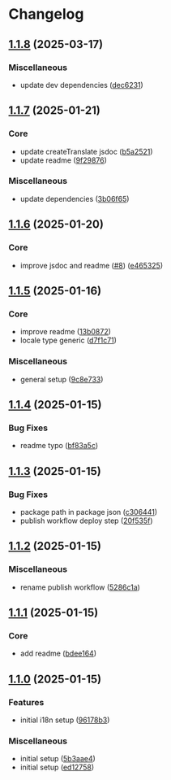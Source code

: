 # Changelog

## [1.1.8](https://github.com/serhat-m/core-i18n/compare/v1.1.7...v1.1.8) (2025-03-17)


### Miscellaneous

* update dev dependencies ([dec6231](https://github.com/serhat-m/core-i18n/commit/dec62315e2606f878ca01c280ff2b2927873025b))

## [1.1.7](https://github.com/serhat-m/core-i18n/compare/v1.1.6...v1.1.7) (2025-01-21)


### Core

* update createTranslate jsdoc ([b5a2521](https://github.com/serhat-m/core-i18n/commit/b5a2521c24b751f3f97f7cf9ca63a5b89db43800))
* update readme ([9f29876](https://github.com/serhat-m/core-i18n/commit/9f29876dc2d15d8aac0326b9f4211cc65212fc5a))


### Miscellaneous

* update dependencies ([3b06f65](https://github.com/serhat-m/core-i18n/commit/3b06f653a450b4af3ee06814cd3b1983a71c983f))

## [1.1.6](https://github.com/serhat-m/core-i18n/compare/v1.1.5...v1.1.6) (2025-01-20)


### Core

* improve jsdoc and readme ([#8](https://github.com/serhat-m/core-i18n/issues/8)) ([e465325](https://github.com/serhat-m/core-i18n/commit/e465325f500fee4156f4d0d08cd25bf0a7904324))

## [1.1.5](https://github.com/serhat-m/core-i18n/compare/v1.1.4...v1.1.5) (2025-01-16)


### Core

* improve readme ([13b0872](https://github.com/serhat-m/core-i18n/commit/13b0872b3e4cd9c40f5f7383a28fef34cb709ff1))
* locale type generic ([d7f1c71](https://github.com/serhat-m/core-i18n/commit/d7f1c7195faa54de3f1fdea3bef41ed510f85879))


### Miscellaneous

* general setup ([9c8e733](https://github.com/serhat-m/core-i18n/commit/9c8e733dbc5b3143428292daecac78623d1e4b3a))

## [1.1.4](https://github.com/serhat-m/core-i18n/compare/v1.1.3...v1.1.4) (2025-01-15)


### Bug Fixes

* readme typo ([bf83a5c](https://github.com/serhat-m/core-i18n/commit/bf83a5c3352e5082d00c16143e00bb6251732770))

## [1.1.3](https://github.com/serhat-m/core-i18n/compare/v1.1.2...v1.1.3) (2025-01-15)


### Bug Fixes

* package path in package json ([c306441](https://github.com/serhat-m/core-i18n/commit/c306441ba70698371bac8440d328a36e77874ed2))
* publish workflow deploy step ([20f535f](https://github.com/serhat-m/core-i18n/commit/20f535f104d6379526c6a87b0b5ceeae78b759d2))

## [1.1.2](https://github.com/serhat-m/core-i18n/compare/v1.1.1...v1.1.2) (2025-01-15)


### Miscellaneous

* rename publish workflow ([5286c1a](https://github.com/serhat-m/core-i18n/commit/5286c1a2e9f10526c1eaa2fb0df6858effd79526))

## [1.1.1](https://github.com/serhat-m/core-i18n/compare/v1.1.0...v1.1.1) (2025-01-15)


### Core

* add readme ([bdee164](https://github.com/serhat-m/core-i18n/commit/bdee1640d80ca6770f0b564415fd99e8b6f9c95a))

## [1.1.0](https://github.com/serhat-m/core-i18n/compare/v1.0.0...v1.1.0) (2025-01-15)


### Features

* initial i18n setup ([96178b3](https://github.com/serhat-m/core-i18n/commit/96178b3a48e7b0c303f44bc88767b950407710e8))


### Miscellaneous

* initial setup ([5b3aae4](https://github.com/serhat-m/core-i18n/commit/5b3aae4efdba22e20d7e0c065df357d0ebd82001))
* initial setup ([ed12758](https://github.com/serhat-m/core-i18n/commit/ed12758666ebf105e5b0d5482e80dca6b238b548))
